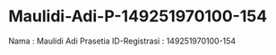 # Maulidi-Adi-P-149251970100-154

Nama          : Maulidi Adi Prasetia
ID-Registrasi : 149251970100-154
